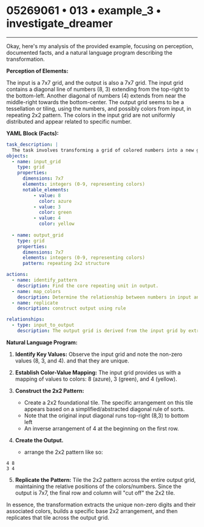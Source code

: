 # 05269061 • 013 • example_3 • investigate_dreamer

---
Okay, here's my analysis of the provided example, focusing on perception, documented facts, and a natural language program describing the transformation.

**Perception of Elements:**

The input is a 7x7 grid, and the output is also a 7x7 grid. The input grid contains a diagonal line of numbers (8, 3) extending from the top-right to the bottom-left. Another diagonal of numbers (4) extends from near the middle-right towards the bottom-center.  The output grid seems to be a tessellation or tiling, using the numbers, and possibly colors from input, in repeating 2x2 pattern. The colors in the input grid are not uniformly distributed and appear related to specific number.

**YAML Block (Facts):**



```yaml
task_description: |
  The task involves transforming a grid of colored numbers into a new grid with a repeating pattern.
objects:
  - name: input_grid
    type: grid
    properties:
      dimensions: 7x7
      elements: integers (0-9, representing colors)
      notable_elements:
          - value: 8
            color: azure
          - value: 3
            color: green
          - value: 4
            color: yellow
        
  - name: output_grid
    type: grid
    properties:
      dimensions: 7x7
      elements: integers (0-9, representing colors)
      pattern: repeating 2x2 structure

actions:
  - name: identify_pattern
    description: Find the core repeating unit in output.
  - name: map_colors
    description: Determine the relationship between numbers in input and elements of output.
  - name: replicate
    description: construct output using rule

relationships:
  - type: input_to_output
    description: The output grid is derived from the input grid by extracting a set of colored values, generating a 2x2 pattern based on it, and replicating the 2 x 2 pattern to create the entire output grid.

```



**Natural Language Program:**

1.  **Identify Key Values:** Observe the input grid and note the non-zero values (8, 3, and 4). and that they are unique.

2.  **Establish Color-Value Mapping:** The input grid provides us with a mapping of values to colors: 8 (azure), 3 (green), and 4 (yellow).

3.  **Construct the 2x2 Pattern:**
    *   Create a 2x2 foundational tile. The specific arrangement on this tile appears based on a simplified/abstracted diagonal rule of sorts.
    *   Note that the original input diagonal runs top-right (8,3) to bottom left
    *   An inverse arrangement of 4 at the beginning on the first row.

4. **Create the Output.**

    - arrange the 2x2 pattern like so:



```
4 8
3 4
```



5.  **Replicate the Pattern:** Tile the 2x2 pattern across the entire output grid, maintaining the relative positions of the colors/numbers. Since the output is 7x7, the final row and column will "cut off" the 2x2 tile.

In essence, the transformation extracts the unique non-zero digits and their associated colors, builds a specific base 2x2 arrangement, and then replicates that tile across the output grid.

